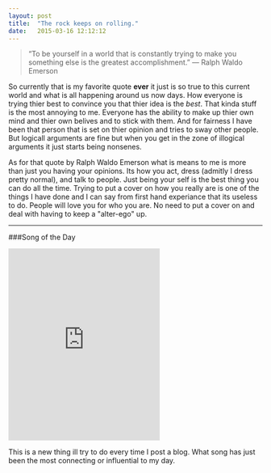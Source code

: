 ```yaml
---
layout: post
title:  "The rock keeps on rolling."
date:   2015-03-16 12:12:12
---
```


>“To be yourself in a world that is constantly trying to make you something else is the greatest accomplishment.” ― Ralph Waldo Emerson

So currently that is my favorite quote **ever** it just is so true to this current world and what is all happening around us now days.
How everyone is trying thier best to convince you that thier idea is the *best*. That kinda stuff is the most annoying to me.
Everyone has the ability to make up thier own mind and thier own belives and to stick with them. And for fairness I have been that person that is set on thier opinion and tries to sway other people. But logicall arguments are fine but when you get in the zone of illogical arguments it just starts being nonsenes. 

As for that quote by Ralph Waldo Emerson what is means to me is more than just you having your opinions. Its how you act, dress (admitly I dress pretty normal), and talk to people. Just being your self is the best thing you can do all the time. Trying to put a cover on how you really are is one of the things I have done and I can say from first hand experiance that its useless to do. People will love you for who you are. No need to put a cover on and deal with having to keep a "alter-ego" up.

<hr>

###Song of the Day
<iframe src="https://embed.spotify.com/?uri=spotify%3Atrack%3A54ZPmGE1uOG9IYoUBSRSp7" width="300" height="380" frameborder="0" allowtransparency="true"></iframe>

This is a new thing ill try to do every time I post a blog. What song has just been the most connecting or influential to my day.
